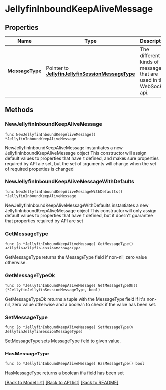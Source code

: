 # JellyfinInboundKeepAliveMessage

## Properties

Name | Type | Description | Notes
------------ | ------------- | ------------- | -------------
**MessageType** | Pointer to [**JellyfinJellyfinSessionMessageType**](JellyfinSessionMessageType.md) | The different kinds of messages that are used in the WebSocket api. | [optional] [readonly] [default to KEEP_ALIVE]

## Methods

### NewJellyfinInboundKeepAliveMessage

`func NewJellyfinInboundKeepAliveMessage() *JellyfinInboundKeepAliveMessage`

NewJellyfinInboundKeepAliveMessage instantiates a new JellyfinInboundKeepAliveMessage object
This constructor will assign default values to properties that have it defined,
and makes sure properties required by API are set, but the set of arguments
will change when the set of required properties is changed

### NewJellyfinInboundKeepAliveMessageWithDefaults

`func NewJellyfinInboundKeepAliveMessageWithDefaults() *JellyfinInboundKeepAliveMessage`

NewJellyfinInboundKeepAliveMessageWithDefaults instantiates a new JellyfinInboundKeepAliveMessage object
This constructor will only assign default values to properties that have it defined,
but it doesn't guarantee that properties required by API are set

### GetMessageType

`func (o *JellyfinInboundKeepAliveMessage) GetMessageType() JellyfinJellyfinSessionMessageType`

GetMessageType returns the MessageType field if non-nil, zero value otherwise.

### GetMessageTypeOk

`func (o *JellyfinInboundKeepAliveMessage) GetMessageTypeOk() (*JellyfinJellyfinSessionMessageType, bool)`

GetMessageTypeOk returns a tuple with the MessageType field if it's non-nil, zero value otherwise
and a boolean to check if the value has been set.

### SetMessageType

`func (o *JellyfinInboundKeepAliveMessage) SetMessageType(v JellyfinJellyfinSessionMessageType)`

SetMessageType sets MessageType field to given value.

### HasMessageType

`func (o *JellyfinInboundKeepAliveMessage) HasMessageType() bool`

HasMessageType returns a boolean if a field has been set.


[[Back to Model list]](../README.md#documentation-for-models) [[Back to API list]](../README.md#documentation-for-api-endpoints) [[Back to README]](../README.md)


